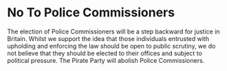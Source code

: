 No To Police Commissioners
==========================

The election of Police Commissioners will be a step backward for justice 
in Britain. Whilst we support the idea that those individuals entrusted 
with upholding and enforcing the law should be open to public scrutiny, 
we do not believe that they should be elected to their offices and 
subject to political pressure. The Pirate Party will abolish Police 
Commissioners.  
